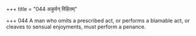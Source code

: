 +++
title = "044 अकुर्वन् विहितम्"

+++
044	A man who omits a prescribed act, or performs a blamable act, or cleaves to sensual enjoyments, must perform a penance.